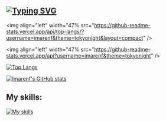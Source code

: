 ## [![Typing SVG](https://readme-typing-svg.demolab.com?font=Iosevka&size=30&duration=2000&pause=2000&color=41B883&vCenter=true&width=310&height=35&lines=Hey%2C+it's+imarenf)](https://git.io/typing-svg)

<img align="left" width="47% src="https://github-readme-stats.vercel.app/api/top-langs/?username=imarenf&theme=tokyonight&layout=compact" />

<img align="left" width="47% src="https://github-readme-stats.vercel.app/api?username=imarenf&theme=tokyonight" />

[![Top Langs](https://github-readme-stats.vercel.app/api/top-langs/?username=imarenf&theme=tokyonight&layout=compact)](https://github.com/anuraghazra/github-readme-stats)

[![Imarenf's GitHub stats](https://github-readme-stats.vercel.app/api?username=imarenf&theme=tokyonight)](https://github.com/anuraghazra/github-readme-stats)


## My skills:
[![My skills](https://skillicons.dev/icons?i=py,go,java,c,bash,nodejs,postgres,nginx,docker,linux,kubernetes,ansible,jenkins)](https://skillicons.dev)